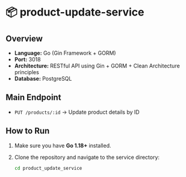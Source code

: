 # 📦 product-update-service

## Overview
- **Language:** Go (Gin Framework + GORM)
- **Port:** 3018
- **Architecture:** RESTful API using Gin + GORM + Clean Architecture principles
- **Database:** PostgreSQL

## Main Endpoint
- `PUT /products/:id` → Update product details by ID

## How to Run

1. Make sure you have **Go 1.18+** installed.

2. Clone the repository and navigate to the service directory:
   ```bash
   cd product_update_service
